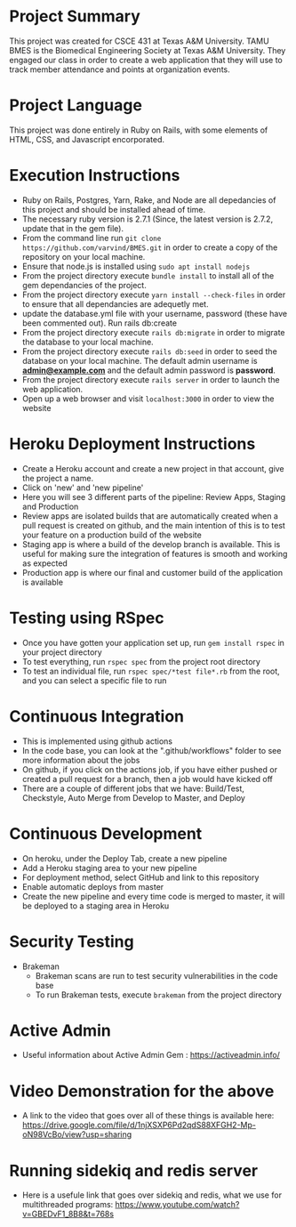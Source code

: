 # Project Summary

This project was created for CSCE 431 at Texas A&M University. TAMU BMES is the Biomedical Engineering Society at Texas A&M University. They engaged our class in order to create a web application that they will use to track member attendance and points at organization events.

# Project Language

This project was done entirely in Ruby on Rails, with some elements of HTML, CSS, and Javascript encorporated.

# Execution Instructions

- Ruby on Rails, Postgres, Yarn, Rake, and Node are all depedancies of this project and should be installed ahead of time.
- The necessary ruby version is 2.7.1 (Since, the latest version is 2.7.2, update that in the gem file). 
- From the command line run `git clone https://github.com/varvind/BMES.git` in order to create a copy of the repository on your local machine.
- Ensure that node.js is installed using `sudo apt install nodejs`
- From the project directory execute `bundle install` to install all of the gem dependancies of the project.
- From the project directory execute `yarn install --check-files` in order to ensure that all dependancies are adequetly met.
- update the database.yml file with your username, password (these have been commented out). Run rails db:create 
- From the project directory execute `rails db:migrate` in order to migrate the database to your local machine.
- From the project directory execute `rails db:seed` in order to seed the database on your local machine. The default admin username is **admin@example.com** and the default admin password is **password**.
- From the project directory execute `rails server` in order to launch the web application.
- Open up a web browser and visit `localhost:3000` in order to view the website
# Heroku Deployment Instructions
- Create a Heroku account and create a new project in that account, give the project a name.
- Click on 'new' and 'new pipeline'
- Here you will see 3 different parts of the pipeline: Review Apps, Staging and Production
- Review apps are isolated builds that are automatically created when a pull request is created on github, and the main intention of this is to test your feature on a production build of the website
- Staging app is where a build of the develop branch is available. This is useful for making sure the integration of features is smooth and working as expected
- Production app is where our final and customer build of the application is available

# Testing using RSpec
- Once you have gotten your application set up, run `gem install rspec` in your project directory
- To test everything, run `rspec spec` from the project root directory
- To test an individual file, run `rspec spec/*test file*.rb` from the root, and you can select a specific file to run

# Continuous Integration
- This is implemented using github actions
- In the code base, you can look at the ".github/workflows" folder to see more information about the jobs
- On github, if you click on the actions job, if you have either pushed or created a pull request for a branch, then a job would have kicked off
- There are a couple of different jobs that we have: Build/Test, Checkstyle, Auto Merge from Develop to Master, and Deploy

# Continuous Development
- On heroku, under the Deploy Tab, create a new pipeline
- Add a Heroku staging area to your new pipeline
- For deployment method, select GitHub and link to this repository
- Enable automatic deploys from master
- Create the new pipeline and every time code is merged to master, it will be deployed to a staging area in Heroku

# Security Testing
- Brakeman
  - Brakeman scans are run to test security vulnerabilities in the code base
  - To run Brakeman tests, execute `brakeman` from the project directory

# Active Admin
- Useful information about Active Admin Gem : https://activeadmin.info/

# Video Demonstration for the above
- A link to the video that goes over all of these things is available here: https://drive.google.com/file/d/1njXSXP6Pd2qdS88XFGH2-Mp-oN98VcBo/view?usp=sharing

# Running sidekiq and redis server
- Here is a usefule link that goes over sidekiq and redis, what we use for multithreaded programs: https://www.youtube.com/watch?v=GBEDvF1_8B8&t=768s
